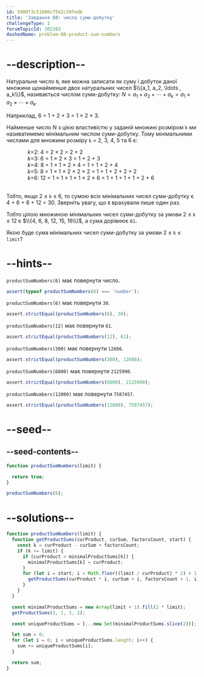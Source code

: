 ```yaml
---
id: 5900f3c51000cf542c50fed6
title: 'Завдання 88: числа суми-добутку'
challengeType: 1
forumTopicId: 302203
dashedName: problem-88-product-sum-numbers
---
```


# --description--

Натуральне число `N`, яке можна записати як суму і добуток даної множини щонайменше двох натуральних чисел $\\{a_1, a_2, \ldots , a_k\\}$, називається числом суми-добутку: $N = a_1 + a_2 + \cdots + a_k = a_1 × a_2 × \cdots × a_k$.

Наприклад, 6 = 1 + 2 + 3 = 1 × 2 × 3.

Найменше число N з цією властивістю у заданій множині розміром `k` ми називатимемо мінімальним числом суми-добутку. Тому мінімальними числами для множини розміру `k` = 2, 3, 4, 5 та 6 є:

<div style='margin-left: 4em;'>
  <var>k</var>=2: 4 = 2 × 2 = 2 + 2<br>
  <var>k</var>=3: 6 = 1 × 2 × 3 = 1 + 2 + 3<br>
  <var>k</var>=4: 8 = 1 × 1 × 2 × 4 = 1 + 1 + 2 + 4<br>
  <var>k</var>=5: 8 = 1 × 1 × 2 × 2 × 2  = 1 + 1 + 2 + 2 + 2<br>
  <var>k</var>=6: 12 = 1 × 1 × 1 × 1 × 2 × 6 = 1 + 1 + 1 + 1 + 2 + 6
</div><br>

Тобто, якщо 2 ≤ `k` ≤ 6, то сумою всіх мінімальних чисел суми-добутку є 4 + 6 + 8 + 12 = 30. Зверніть увагу, що `8` врахували лише один раз.

Тобто цілою множиною мінімальних чисел суми-добутку за умови 2 ≤ `k` ≤ 12 є $\\{4, 6, 8, 12, 15, 16\\}$, а сума дорівнює `61`.

Якою буде сума мінімальних чисел суми-добутку за умови 2 ≤ `k` ≤ `limit`?

# --hints--

`productSumNumbers(6)` має повернути число.

```js
assert(typeof productSumNumbers(6) === 'number');
```

`productSumNumbers(6)` має повернути `30`.

```js
assert.strictEqual(productSumNumbers(6), 30);
```

`productSumNumbers(12)` має повернути `61`.

```js
assert.strictEqual(productSumNumbers(12), 61);
```

`productSumNumbers(300)` має повернути `12686`.

```js
assert.strictEqual(productSumNumbers(300), 12686);
```

`productSumNumbers(6000)` має повернути `2125990`.

```js
assert.strictEqual(productSumNumbers(6000), 2125990);
```

`productSumNumbers(12000)` має повернути `7587457`.

```js
assert.strictEqual(productSumNumbers(12000), 7587457);
```

# --seed--

## --seed-contents--

```js
function productSumNumbers(limit) {

  return true;
}

productSumNumbers(6);
```

# --solutions--

```js
function productSumNumbers(limit) {
  function getProductSums(curProduct, curSum, factorsCount, start) {
    const k = curProduct - curSum + factorsCount;
    if (k <= limit) {
      if (curProduct < minimalProductSums[k]) {
        minimalProductSums[k] = curProduct;
      }
      for (let i = start; i < Math.floor((limit / curProduct) * 2) + 1; i++) {
        getProductSums(curProduct * i, curSum + i, factorsCount + 1, i);
      }
    }
  }

  const minimalProductSums = new Array(limit + 1).fill(2 * limit);
  getProductSums(1, 1, 1, 2);

  const uniqueProductSums = [...new Set(minimalProductSums.slice(2))];

  let sum = 0;
  for (let i = 0; i < uniqueProductSums.length; i++) {
    sum += uniqueProductSums[i];
  }

  return sum;
}
```
